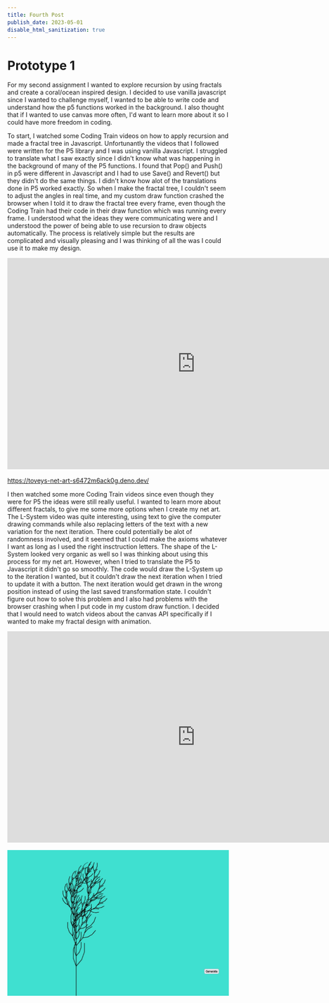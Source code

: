 ```yaml
---
title: Fourth Post
publish_date: 2023-05-01
disable_html_sanitization: true
---
```


# Prototype 1

For my second assignment I wanted to explore recursion by using fractals and create a coral/ocean inspired design. I decided to use vanilla javascript since I wanted to challenge myself, I wanted to be able to write code and understand how the p5 functions worked in the background. I also thought that if I wanted to use canvas more often, I'd want to learn more about it so I could have more freedom in coding. 

To start, I watched some Coding Train videos on how to apply recursion and made a fractal tree in Javascript. Unfortunantly the videos that I followed were written for the P5 library and I was using vanilla Javascript. I struggled to translate what I saw exactly since I didn't know what was happening in the background of many of the P5 functions. I found that Pop() and Push() in p5 were different in Javascript and I had to use Save() and Revert() but they didn't do the same things. I didn't know how alot of the translations done in P5 worked exactly. So when I make the fractal tree, I couldn't seem to adjust the angles in real time, and my custom draw function crashed the browser when I told it to draw the fractal tree every frame, even though the Coding Train had their code in their draw function which was running every frame. I understood what the ideas they were communicating were and I understood the power of being able to use recursion to draw objects automatically. The process is relatively simple but the results are complicated and visually pleasing and I was thinking of all the was I could use it to make my design.

<iframe width="853" height="480" src="https://www.youtube.com/embed/0jjeOYMjmDU" title="Coding Challenge #14: Fractal Trees - Recursive" frameborder="0" allow="accelerometer; autoplay; clipboard-write; encrypted-media; gyroscope; picture-in-picture; web-share" allowfullscreen></iframe>

https://toveys-net-art-s6472m6ack0g.deno.dev/

I then watched some more Coding Train videos since even though they were for P5 the ideas were still really useful. I wanted to learn more about different fractals, to give me some more options when I create my net art. The L-System video was quite interesting, using text to give the computer drawing commands while also replacing letters of the text with a new variation for the next iteration. There could potentially be alot of randomness involved, and it seemed that I could make the axioms whatever I want as long as I used the right insctruction letters. The shape of the L-System looked very organic as well so I was thinking about using this process for my net art. However, when I tried to translate the P5 to Javascript it didn't go so smoothly. The code would draw the L-System up to the iteration I wanted, but it couldn't draw the next iteration when I tried to update it with a button. The next iteration would get drawn in the wrong position instead of using the last saved transformation state. I couldn't figure out how to solve this problem and I also had problems with the browser crashing when I put code in my custom draw function. I decided that I would need to watch videos about the canvas API specifically if I wanted to make my fractal design with animation.

<iframe width="853" height="480" src="https://www.youtube.com/embed/E1B4UoSQMFw" title="Coding Challenge #16: L-System Fractal Trees" frameborder="0" allow="accelerometer; autoplay; clipboard-write; encrypted-media; gyroscope; picture-in-picture; web-share" allowfullscreen></iframe>

![L-System Trial](../images/L-System.jpg)

